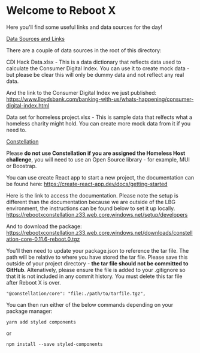 # Welcome to Reboot X

Here you'll find some useful links and data sources for the day!

<ins>Data Sources and Links</ins>

There are a couple of data sources in the root of this directory:

CDI Hack Data.xlsx - This is a data dictionary that reflects data used to calculate the Consumer Digital Index. You can use it to create mock data - but please be clear this will only be dummy data and not reflect any real data.

And the link to the Consumer Digital Index we just published:
https://www.lloydsbank.com/banking-with-us/whats-happening/consumer-digital-index.html

Data set for homeless project.xlsx - This is sample data that relfects what a homeless charity might hold. You can create more mock data from it if you need to.

<ins>Constellation</ins>

Please **do not use Constellation if you are assigned the Homeless Host challenge**, you will need to use an Open Source library - for example, MUI or Boostrap.

You can use create React app to start a new project, the documentation can be found here:
https://create-react-app.dev/docs/getting-started

Here is the link to access the documentation. Please note the setup is different than the documentation because we are outside of the LBG environment, the instructions can be found below to set it up locally.
https://rebootxconstellation.z33.web.core.windows.net/setup/developers

And to download the package:
https://rebootxconstellation.z33.web.core.windows.net/downloads/constellation-core-0.11.6-reboot.0.tgz

You'll then need to update your package.json to reference the tar file. The path will be relative to where you have stored the tar file. Please save this outside of your project directory - **the tar file should not be committed to GitHub**. Altenatively, please ensure the file is added to your .gitignore so that it is not included in any commit history. You must delete this tar file after Reboot X is over.

    "@constellation/core": "file:./path/to/tarfile.tgz",

You can then run either of the below commands depending on your package manager:

    yarn add styled components
    
or
    
    npm install --save styled-components

    







